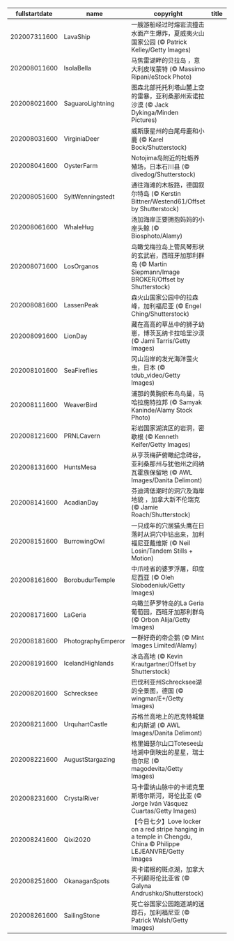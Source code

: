 |fullstartdate|name|copyright|title|image|
|--|--|--|--|--|
202007311600|LavaShip|一艘游船经过时熔岩流撞击水面产生爆炸，夏威夷火山国家公园 (© Patrick Kelley/Getty Images)||![](/zh-CN/2020/08/202007311600LavaShip.jpg)|
202008011600|IsolaBella|马焦雷湖畔的贝拉岛 ，意大利皮埃蒙特 (© Massimo Ripani/eStock Photo)||![](/zh-CN/2020/08/202008011600IsolaBella.jpg)|
202008021600|SaguaroLightning|图森北部托托利塔山麓上空的雷暴，亚利桑那州索诺拉沙漠 (© Jack Dykinga/Minden Pictures)||![](/zh-CN/2020/08/202008021600SaguaroLightning.jpg)|
202008031600|VirginiaDeer|威斯康星州的白尾母鹿和小鹿 (© Karel Bock/Shutterstock)||![](/zh-CN/2020/08/202008031600VirginiaDeer.jpg)|
202008041600|OysterFarm|Notojima岛附近的牡蛎养殖场，日本石川县 (© divedog/Shutterstock)||![](/zh-CN/2020/08/202008041600OysterFarm.jpg)|
202008051600|SyltWenningstedt|通往海滩的木板路，德国叙尔特岛 (© Kerstin Bittner/Westend61/Offset by Shutterstock)||![](/zh-CN/2020/08/202008051600SyltWenningstedt.jpg)|
202008061600|WhaleHug|汤加海岸正要拥抱妈妈的小座头鲸 (© Biosphoto/Alamy)||![](/zh-CN/2020/08/202008061600WhaleHug.jpg)|
202008071600|LosOrganos|鸟瞰戈梅拉岛上管风琴形状的玄武岩，西班牙加那利群岛 (© Martin Siepmann/Image BROKER/Offset by Shutterstock)||![](/zh-CN/2020/08/202008071600LosOrganos.jpg)|
202008081600|LassenPeak|森火山国家公园中的拉森峰，加利福尼亚 (© Engel Ching/Shutterstock)||![](/zh-CN/2020/08/202008081600LassenPeak.jpg)|
202008091600|LionDay|藏在高高的草丛中的狮子幼崽，博茨瓦纳卡拉哈里沙漠 (© Jami Tarris/Getty Images)||![](/zh-CN/2020/08/202008091600LionDay.jpg)|
202008101600|SeaFireflies|冈山沿岸的发光海洋萤火虫，日本 (© tdub_video/Getty Images)||![](/zh-CN/2020/08/202008101600SeaFireflies.jpg)|
202008111600|WeaverBird|浦那的黄胸织布鸟鸟巢，马哈拉施特拉邦 (© Samyak Kaninde/Alamy Stock Photo)||![](/zh-CN/2020/08/202008111600WeaverBird.jpg)|
202008121600|PRNLCavern|彩岩国家湖滨区的岩洞，密歇根 (© Kenneth Keifer/Getty Images)||![](/zh-CN/2020/08/202008121600PRNLCavern.jpg)|
202008131600|HuntsMesa|从亨茨梅萨俯瞰纪念碑谷，亚利桑那州与犹他州之间纳瓦霍族保留地 (© AWL Images/Danita Delimont)||![](/zh-CN/2020/08/202008131600HuntsMesa.jpg)|
202008141600|AcadianDay|芬迪湾低潮时的洞穴及海岸地貌 ，加拿大新不伦瑞克 (© Jamie Roach/Shutterstock)||![](/zh-CN/2020/08/202008141600AcadianDay.jpg)|
202008151600|BurrowingOwl|一只成年的穴居猫头鹰在日落时从洞穴中钻出来，加利福尼亚戴维斯 (© Neil Losin/Tandem Stills + Motion)||![](/zh-CN/2020/08/202008151600BurrowingOwl.jpg)|
202008161600|BorobudurTemple|中爪哇省的婆罗浮屠，印度尼西亚 (© Oleh Slobodeniuk/Getty Images)||![](/zh-CN/2020/08/202008161600BorobudurTemple.jpg)|
202008171600|LaGeria|鸟瞰兰萨罗特岛的La Geria葡萄园，西班牙加那利群岛 (© Orbon Alija/Getty Images)||![](/zh-CN/2020/08/202008171600LaGeria.jpg)|
202008181600|PhotographyEmperor|一群好奇的帝企鹅 (© Mint Images Limited/Alamy)||![](/zh-CN/2020/08/202008181600PhotographyEmperor.jpg)|
202008191600|IcelandHighlands|冰岛高地 (© Kevin Krautgartner/Offset by Shutterstock)||![](/zh-CN/2020/08/202008191600IcelandHighlands.jpg)|
202008201600|Schrecksee|巴伐利亚州Schrecksee湖的全景图，德国 (© wingmar/E+/Getty Images)||![](/zh-CN/2020/08/202008201600Schrecksee.jpg)|
202008211600|UrquhartCastle|苏格兰高地上的厄克特城堡和内斯湖 (© AWL Images/Danita Delimont)||![](/zh-CN/2020/08/202008211600UrquhartCastle.jpg)|
202008221600|AugustStargazing|格里姆瑟尔山口Totesee山地湖中倒映出的星星，瑞士伯尔尼 (© magodevita/Getty Images)||![](/zh-CN/2020/08/202008221600AugustStargazing.jpg)|
202008231600|CrystalRiver|马卡雷纳山脉中的卡诺克里斯塔尔斯河，哥伦比亚 (© Jorge Iván Vásquez Cuartas/Getty Images)||![](/zh-CN/2020/08/202008231600CrystalRiver.jpg)|
202008241600|Qixi2020|【今日七夕】Love locker on a red stripe hanging in a temple in Chengdu, China © Philippe LEJEANVRE/Getty Images||![](/zh-CN/2020/08/202008241600Qixi2020.jpg)|
202008251600|OkanaganSpots|奥卡诺根的斑点湖，加拿大不列颠哥伦比亚省 (© Galyna Andrushko/Shutterstock)||![](/zh-CN/2020/08/202008251600OkanaganSpots.jpg)|
202008261600|SailingStone|死亡谷国家公园跑道湖的迷踪石，加利福尼亚 (© Patrick Walsh/Getty Images)||![](/zh-CN/2020/08/202008261600SailingStone.jpg)|
